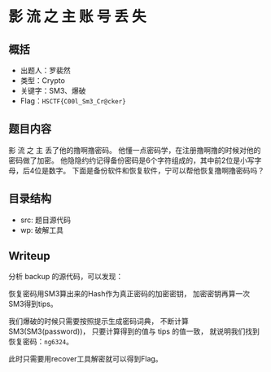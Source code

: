 # 影 流 之 主 账 号 丢 失

## 概括

- 出题人：罗裴然
- 类型：Crypto
- 关键字：SM3、爆破
- Flag：`HSCTF{C00l_Sm3_Cr@cker}`

## 题目内容

影 流 之 主 丢了他的撸啊撸密码。
他懂一点密码学，在注册撸啊撸的时候对他的密码做了加密。
他隐隐约约记得备份密码是6个字符组成的，其中前2位是小写字母，后4位是数字。
下面是备份软件和恢复软件，宁可以帮他恢复撸啊撸密码吗？

## 目录结构

- src: 题目源代码
- wp: 破解工具

## Writeup

分析 backup 的源代码，可以发现：

恢复密码用SM3算出来的Hash作为真正密码的加密密钥，
加密密钥再算一次SM3得到tips。

我们爆破的时候只需要按照提示生成密码词典，
不断计算 SM3(SM3(password))，
只要计算得到的值与 tips 的值一致，
就说明我们找到恢复密码：`ng6324`。

此时只需要用recover工具解密就可以得到Flag。
